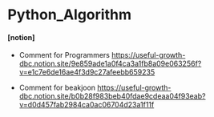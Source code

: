 # Python_Algorithm

#### **[notion]**
- Comment for Programmers
https://useful-growth-dbc.notion.site/9e859ade1a0f4ca3a1fb8a09e063256f?v=e1c7e6de16ae4f3d9c27afeebb659235

- Comment for beakjoon
https://useful-growth-dbc.notion.site/b0b28f983beb40fdae9cdeaa04f93eab?v=d0d457fab2984ca0ac06704d23a1f11f

